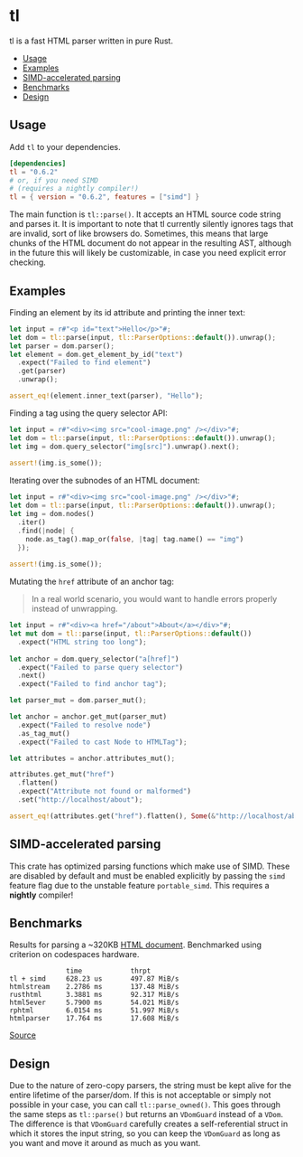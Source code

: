 # tl
tl is a fast HTML parser written in pure Rust. <br />

- [Usage](#usage)
- [Examples](#examples)
- [SIMD-accelerated parsing](#simd-accelerated-parsing)
- [Benchmarks](#benchmarks)
- [Design](#design)

## Usage
Add `tl` to your dependencies.
```toml
[dependencies]
tl = "0.6.2"
# or, if you need SIMD
# (requires a nightly compiler!)
tl = { version = "0.6.2", features = ["simd"] }
```

The main function is `tl::parse()`. It accepts an HTML source code string and parses it. It is important to note that tl currently silently ignores tags that are invalid, sort of like browsers do. Sometimes, this means that large chunks of the HTML document do not appear in the resulting AST, although in the future this will likely be customizable, in case you need explicit error checking.

## Examples
Finding an element by its id attribute and printing the inner text:
```rust
let input = r#"<p id="text">Hello</p>"#;
let dom = tl::parse(input, tl::ParserOptions::default()).unwrap();
let parser = dom.parser();
let element = dom.get_element_by_id("text")
  .expect("Failed to find element")
  .get(parser)
  .unwrap();

assert_eq!(element.inner_text(parser), "Hello");
```

Finding a tag using the query selector API:
```rust
let input = r#"<div><img src="cool-image.png" /></div>"#;
let dom = tl::parse(input, tl::ParserOptions::default()).unwrap();
let img = dom.query_selector("img[src]").unwrap().next();
    
assert!(img.is_some());
```

Iterating over the subnodes of an HTML document:
```rust
let input = r#"<div><img src="cool-image.png" /></div>"#;
let dom = tl::parse(input, tl::ParserOptions::default()).unwrap();
let img = dom.nodes()
  .iter()
  .find(|node| {
    node.as_tag().map_or(false, |tag| tag.name() == "img")
  });
    
assert!(img.is_some());
```

Mutating the `href` attribute of an anchor tag:
> In a real world scenario, you would want to handle errors properly instead of unwrapping.
```rust
let input = r#"<div><a href="/about">About</a></div>"#;
let mut dom = tl::parse(input, tl::ParserOptions::default())
  .expect("HTML string too long");
  
let anchor = dom.query_selector("a[href]")
  .expect("Failed to parse query selector")
  .next()
  .expect("Failed to find anchor tag");

let parser_mut = dom.parser_mut();

let anchor = anchor.get_mut(parser_mut)
  .expect("Failed to resolve node")
  .as_tag_mut()
  .expect("Failed to cast Node to HTMLTag");

let attributes = anchor.attributes_mut();

attributes.get_mut("href")
  .flatten()
  .expect("Attribute not found or malformed")
  .set("http://localhost/about");

assert_eq!(attributes.get("href").flatten(), Some(&"http://localhost/about".into()));
```

## SIMD-accelerated parsing
This crate has optimized parsing functions which make use of SIMD. These are disabled by default and must be enabled explicitly by passing the `simd` feature flag due to the unstable feature `portable_simd`. This requires a **nightly** compiler!

## Benchmarks
Results for parsing a ~320KB [HTML document](https://github.com/y21/rust-html-parser-benchmark/blob/80d24a260ab9377bc704aa0b12657539aeaa4777/data/wikipedia.html). Benchmarked using criterion on codespaces hardware.
```notrust
              time            thrpt
tl + simd     628.23 us       497.87 MiB/s
htmlstream    2.2786 ms       137.48 MiB/s
rusthtml      3.3881 ms       92.317 MiB/s
html5ever     5.7900 ms       54.021 MiB/s
rphtml        6.0154 ms       51.997 MiB/s
htmlparser    17.764 ms       17.608 MiB/s
```

[Source](https://github.com/y21/rust-html-parser-benchmark/tree/53238f68bbb57adc8dffdd245693ca1caa89cf4f)

## Design
Due to the nature of zero-copy parsers, the string must be kept alive for the entire lifetime of the parser/dom.
If this is not acceptable or simply not possible in your case, you can call `tl::parse_owned()`.
This goes through the same steps as `tl::parse()` but returns an `VDomGuard` instead of a `VDom`.
The difference is that `VDomGuard` carefully creates a self-referential struct in which it stores the input string, so you can keep the `VDomGuard` as long as you want and move it around as much as you want.
